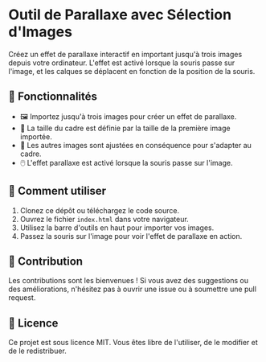 # Outil de Parallaxe avec Sélection d'Images

Créez un effet de parallaxe interactif en important jusqu'à trois images depuis votre ordinateur. L'effet est activé lorsque la souris passe sur l'image, et les calques se déplacent en fonction de la position de la souris.

## 🌟 Fonctionnalités

- 🖼️ Importez jusqu'à trois images pour créer un effet de parallaxe.
- 📐 La taille du cadre est définie par la taille de la première image importée.
- 🧩 Les autres images sont ajustées en conséquence pour s'adapter au cadre.
- 🖱️ L'effet parallaxe est activé lorsque la souris passe sur l'image.

## 🚀 Comment utiliser

1. Clonez ce dépôt ou téléchargez le code source.
2. Ouvrez le fichier `index.html` dans votre navigateur.
3. Utilisez la barre d'outils en haut pour importer vos images.
4. Passez la souris sur l'image pour voir l'effet de parallaxe en action.

## 🤝 Contribution

Les contributions sont les bienvenues ! Si vous avez des suggestions ou des améliorations, n'hésitez pas à ouvrir une issue ou à soumettre une pull request.

## 📜 Licence

Ce projet est sous licence MIT. Vous êtes libre de l'utiliser, de le modifier et de le redistribuer.
